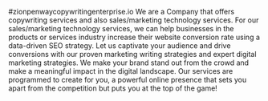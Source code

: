 #zionpenwaycopywritingenterprise.io
We are a Company that offers copywriting services and also sales/marketing technology services. For our sales/marketing technology services, we can help businesses in the products or services industry increase their website conversion rate using a data-driven SEO strategy. 
Let us captivate your audience and drive conversions with our proven marketing writing strategies and expert digital marketing strategies. We make your brand stand out from the crowd and make a meaningful impact in the digital landscape. Our services are programmed to create for you, a powerful online presence that sets you apart from the competition but puts you at the top of the game!